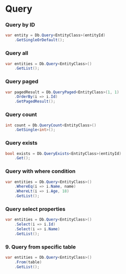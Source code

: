 # Query

### Query by ID
``` csharp
var entity = Db.Query<EntityClass>(entityId)
    .GetSingleOrDefault();
```

### Query all
``` csharp
var entities = Db.Query<EntityClass>()
    .GetList();
```

### Query paged
``` csharp
var pagedResult = Db.QueryPaged<EntityClass>(1, 1)
    .OrderBy(i => i.Id)
    .GetPagedResult();
```

### Query count
``` csharp
int count = Db.QueryCount<EntityClass>()
    .GetSingle<int>();
```

### Query exists
``` csharp
bool exists = Db.QueryExists<EntityClass>(entityId)
    .Get();
```

### Query with where condition
``` csharp
var entities = Db.Query<EntityClass>()
    .WhereEq(i => i.Name, name)
    .WhereLt(i => i.Age, 18)
    .GetList();
```

### Query select properties
``` csharp
var entities = Db.Query<EntityClass>()
    .Select(i => i.Id)
    .Select(i => i.Name)
    .GetList();
```

### 9. Query from specific table
``` csharp
var entities = Db.Query<EntityClass>()
    .From(table)
    .GetList();
```